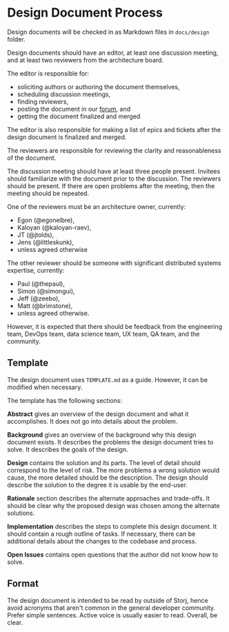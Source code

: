 # Design Document Process

Design documents will be checked in as Markdown files in `docs/design` folder.

Design documents should have an editor, at least one discussion meeting, and at least two reviewers from the architecture board.

The editor is responsible for:
* soliciting authors or authoring the document themselves,
* scheduling discussion meetings,
* finding reviewers,
* posting the document in our [forum](https://forum.storj.io/c/engineer-amas/design-draft), and
* getting the document finalized and merged

The editor is also responsible for making a list of epics and tickets after the design document is finalized and merged.

The reviewers are responsible for reviewing the clarity and reasonableness of the document.

The discussion meeting should have at least three people present. Invitees should familiarize with the document prior to the discussion. The reviewers should be present. If there are open problems after the meeting, then the meeting should be repeated.

One of the reviewers must be an architecture owner, currently:

* Egon (@egonelbre),
* Kaloyan (@kaloyan-raev),
* JT (@jtolds),
* Jens (@littleskunk),
* unless agreed otherwise

The other reviewer should be someone with significant distributed systems expertise, currently:

* Paul (@thepaul),
* Simon (@simongui),
* Jeff (@zeebo),
* Matt (@brimstone),
* unless agreed otherwise.

However, it is expected that there should be feedback from the engineering team, DevOps team, data science team, UX team, QA team, and the community.

## Template

The design document uses `TEMPLATE.md` as a guide. However, it can be modified when necessary.

The template has the following sections:

**Abstract** gives an overview of the design document and what it accomplishes. It does not go into details about the problem.

**Background** gives an overview of the background why this design document exists. It describes the problems the design document tries to solve. It describes the goals of the design.

**Design** contains the solution and its parts. The level of detail should correspond to the level of risk. The more problems a wrong solution would cause, the more detailed should be the description. The design should describe the solution to the degree it is usable by the end-user.

**Rationale** section describes the alternate approaches and trade-offs. It should be clear why the proposed design was chosen among the alternate solutions.

**Implementation** describes the steps to complete this design document. It should contain a rough outline of tasks. If necessary, there can be additional details about the changes to the codebase and process.

**Open Issues** contains open questions that the author did not know how to solve.

## Format

The design document is intended to be read by outside of Storj, hence avoid acronyms that aren't common in the general developer community. Prefer simple sentences. Active voice is usually easier to read. Overall, be clear.
